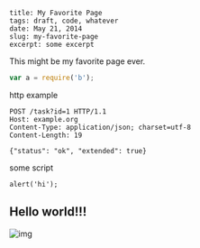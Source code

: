 ```
title: My Favorite Page
tags: draft, code, whatever
date: May 21, 2014
slug: my-favorite-page
excerpt: some excerpt
```

This might be my favorite page ever.

```js
var a = require('b');
```

http example

```
POST /task?id=1 HTTP/1.1
Host: example.org
Content-Type: application/json; charset=utf-8
Content-Length: 19

{"status": "ok", "extended": true}
```

some script

```script
alert('hi');
```

## Hello world!!!

![img](https://i.cloudup.com/23g9NsxSV0.png)
